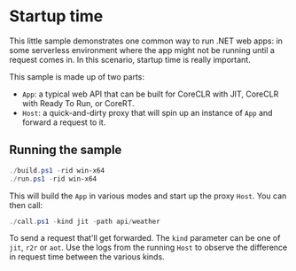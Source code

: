# Startup time

This little sample demonstrates one common way to run .NET web apps: in some serverless environment where the app might not be running until a request comes in. In this scenario, startup time is really important.

This sample is made up of two parts:

- `App`: a typical web API that can be built for CoreCLR with JIT, CoreCLR with Ready To Run, or CoreRT.
- `Host`: a quick-and-dirty proxy that will spin up an instance of `App` and forward a request to it.

## Running the sample

```powershell
./build.ps1 -rid win-x64
./run.ps1 -rid win-x64
```

This will build the `App` in various modes and start up the proxy `Host`. You can then call:

```powershell
./call.ps1 -kind jit -path api/weather
```

To send a request that'll get forwarded. The `kind` parameter can be one of `jit`, `r2r` or `aot`. Use the logs from the running `Host` to observe the difference in request time between the various kinds.

